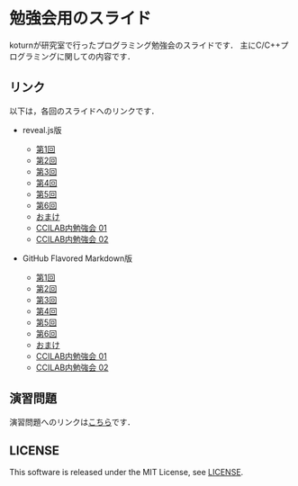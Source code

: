 勉強会用のスライド
==================

koturnが研究室で行ったプログラミング勉強会のスライドです．
主にC/C++プログラミングに関しての内容です．


## リンク

以下は，各回のスライドへのリンクです．

- reveal.js版
  - [第1回](http://koturn.github.io/LabStudyMeetingSlide2014/chapter01/chapter01.html)
  - [第2回](http://koturn.github.io/LabStudyMeetingSlide2014/chapter02/chapter02.html)
  - [第3回](http://koturn.github.io/LabStudyMeetingSlide2014/chapter03/chapter03.html)
  - [第4回](http://koturn.github.io/LabStudyMeetingSlide2014/chapter04/chapter04.html)
  - [第5回](http://koturn.github.io/LabStudyMeetingSlide2014/chapter05/chapter05.html)
  - [第6回](http://koturn.github.io/LabStudyMeetingSlide2014/chapter06/chapter06.html)
  - [おまけ](http://koturn.github.io/LabStudyMeetingSlide2014/chapterOmake/omake.html)
  - [CCILAB内勉強会 01](http://koturn.github.io/LabStudyMeetingSlide2014/ccilabStudy/ccilabStudy.html)
  - [CCILAB内勉強会 02](http://koturn.github.io/LabStudyMeetingSlide2014/ccilabStudy02/ccilabStudy02.html)

- GitHub Flavored Markdown版
  - [第1回](https://github.com/koturn/LabStudyMeetingSlide2014/blob/gh-pages/chapter01/chapter01.md)
  - [第2回](https://github.com/koturn/LabStudyMeetingSlide2014/blob/gh-pages/chapter02/chapter02.md)
  - [第3回](https://github.com/koturn/LabStudyMeetingSlide2014/blob/gh-pages/chapter03/chapter03.md)
  - [第4回](https://github.com/koturn/LabStudyMeetingSlide2014/blob/gh-pages/chapter04/chapter04.md)
  - [第5回](https://github.com/koturn/LabStudyMeetingSlide2014/blob/gh-pages/chapter05/chapter05.md)
  - [第6回](https://github.com/koturn/LabStudyMeetingSlide2014/blob/gh-pages/chapter06/chapter06.md)
  - [おまけ](https://github.com/koturn/LabStudyMeetingSlide2014/blob/gh-pages/chapterOmake/omake.md)
  - [CCILAB内勉強会 01](https://github.com/koturn/LabStudyMeetingSlide2014/blob/gh-pages/ccilabStudy/ccilabStudy.md)
  - [CCILAB内勉強会 02](https://github.com/koturn/LabStudyMeetingSlide2014/blob/gh-pages/ccilabStudy02/ccilabStudy02.md)


## 演習問題

演習問題へのリンクは[こちら](https://onedrive.live.com/?cid=EDB395926E546ED3&id=EDB395926E546ED3%21111)です．


## LICENSE

This software is released under the MIT License, see [LICENSE](LICENSE).
